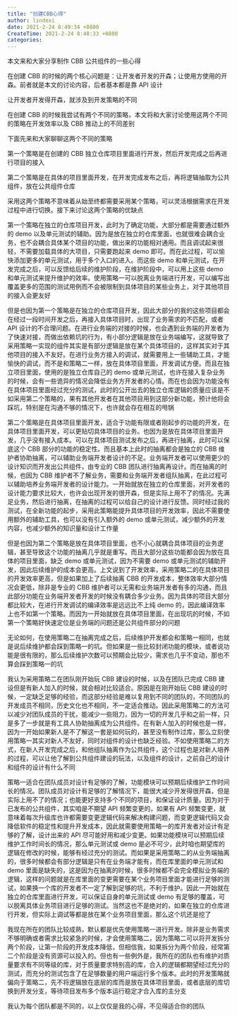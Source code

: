 ```yaml
---
title: "创建CBB心得"
author: lindexi
date: 2021-2-24 8:49:34 +0800
CreateTime: 2021-2-24 8:48:33 +0800
categories: 
---
```


本文来和大家分享制作 CBB 公共组件的一些心得

<!--more-->


<!-- 发布 -->

在创建 CBB 的时候的两个核心问题是：让开发者开发的开森；让使用方使用的开森。前者就是本文的讨论内容，后者基本都是靠 API 设计

让开发者开发得开森，就涉及到开发策略的不同

在创建 CBB 的时候我尝试有两个不同的策略，本文将和大家讨论使用这两个不同的策略在开发效率以及 CBB 推动上的不同差别

下面先来和大家聊聊这两个不同的策略

第一个策略是在创建的 CBB 独立仓库项目里面进行开发，然后开发完成之后再进行项目的接入

第二个策略是在具体的项目里面开发，在开发完成发布之后，再将逻辑抽取为公共组件，放在公共组件仓库

采用这两个策略不意味着从始至终都需要采用某个策略，可以灵活根据需求在开发过程中进行切换。接下来讨论这两个策略的优缺点

第一个策略在独立的仓库项目开发，此时为了确定功能，大部分都是需要通过额外的 demo 以及单元测试的辅助。因为是放在独立的仓库里面，也就很难会耦合业务，也不会耦合具体某个项目的功能，做出来的功能相对通用。而且调试起来很轻，不需要加载具体的大项目，只需要跑起来 demo 即可。而在此过程，可以愉快添加更多的单元测试，用于多个入口的进入。而这些 demo 和单元测试，在开发完成之后，可以反馈给后续的维护阶段，在维护阶段中，可以用上这些 demo 和单元测试来提升维护的效率。使用策略一可以脱离业务端进行开发，可以编写出覆盖更多的范围的测试用例而不会被限制到具体项目的某些业务上，对于其他项目的接入会更友好

但是也因为第一个策略是在独立的仓库项目开发，因此大部分的我的这些项目都会在经过一段时间开发之后，再接入具体项目时，出现了业务需求的不匹配，或者 API 设计的不合理问题。在进行业务端的对接的时候，也会遇到业务端的开发者为了快速对接，而做出依赖坑的行为，有小部分逻辑是放在业务端编写，这就导致了采用策略一实现的组件其实是有部分逻辑是放在某个具体项目的，这样其实对于其他项目的接入不友好。在进行业务方接入的调试，就需要用上一些辅助工具，才能愉快的调试，而不是和策略二一样，放在具体项目里面，开发调试方便。而且在独立项目里面，使用的是独立仓库自己的 demo 或单元测试，也许在接入复杂业务的时候，会有一些诡异的情况会降低业务方开发者的心情。而在也会因为功能没有在具体项目里面经过充分的测试，此时的公开出去的独立仓库逻辑的质量应该是不如采用第二个策略的，果有其他开发者在其他项目用到这部分新功能，预计他将会踩坑，特别是在沟通不够的情况下，也许就会存在相互的甩锅

第二个策略是在具体项目里面开发，适合于功能有限或者刚起步的功能的开发，在具体项目里面开发，可以更贴切具体项目的业务。也因为是放在具体项目里面开发，几乎没有接入成本。可以在具体项目测试发布之后，再进行抽离，此时可以保底这个 CBB 部分的功能的稳定性。而且基本上此时的抽离都会是独立的 CBB 维护者协助抽离，可以辅助业务端开发者设计的不足。业务端开发者可以使用更少的设计知识而开发出公共组件，由专业的 CBB 团队进行抽离再设计。而在抽离的时候，也因为 CBB 维护者不了解业务，需要和业务端开发者组队抽离，在此过程可以辅助培养业务端开发者的设计能力。一开始就放在独立的仓库里面，对开发者的设计能力要求比较大，也许会出现开发的很开森，但是实际上用不了的情况。先满足业务，然后进行抽离，在抽离的过程可以给自己的设计进行反馈。同时经过我的测试，在全新功能的起步，采用此策略能提升具体项目的开发效率，因此不需要使用额外的辅助工具，也可以没有引入额外的 demo 或单元测试，减少额外的开发内容，也减少额外的知识量和设计工作量

但是也因为第二个策略是放在具体项目里面，也不小心就耦合具体项目的业务逻辑，甚至导致这个功能的抽离几乎就是重写。而且大部分这些功能都会因为放在具体的项目里面，缺乏 demo 或单元测试，因为不需要 demo 或单元测试的辅助开发，因此后续维护的成本会更高。上文说到了开发效率，采用策略二的在具体项目的开发效率更高，但是如果加上了后续抽离 CBB 的开发成本，整体效率大部分情况会更低，除非是专业的 CBB 维护者可以无需和业务端开发者有多的沟通，而且此部分功能在业务端开发者开发的时候没有耦合多少业务。因为具体的项目大部分都比较大，在进行开发调试的编译效率是远远比不上纯 demo 的，因此编译效率上也不如第一个策略。而因为一开始就放在具体项目里面，在出现坑的时候，不如第一个策略好快速定位是业务端的问题还是公共组件部分的问题

无论如何，在使用策略二在抽离完成之后，后续维护开发都会和策略一相同，也就是说后续维护都会踩到策略一的坑。但如果是一些比较封闭功能的模块，或者说功能是很有限的，那么后续维护次数可以预期会比较少，需求也几乎不变动，那也不算会踩到策略一的坑

我认为采用策略二在团队刚开始玩 CBB 建设的时候，以及在团队已完成 CBB 建设但是有新人加入的时候，就会相对比较适合。原因是在刚开始玩 CBB 建设的时候，一定缺乏足够的经验，而这部分经验是难以复用到不同的团队的，不同团队的开发成员不相同，历史文化也不相同，不一定适合推动。因此采用策略二的方法可以减少对团队成员的干扰，能减少一些阻力，因为一切的开发几乎和之前一样，只是多了一步就是有工具人协助抽离成为公共组件。在有新人加入的时候也是一样，因为一开始如果新人是不了解这一套是如何玩的，甚至没有制作过库，那么立刻使用策略一其实对新人不友好，同时对组件的设计也缺乏经验。不如使用策略二的方式，在新人开发完成之后，和他组队抽离作为公共组件，这个过程也是对新人培养的过程，可以让他了解到公共组件建设的玩法，以及组件的设计，之前自己的设计和组件的设计有什么不同

策略一适合在团队成员对设计有足够的了解，功能模块可以预期后续维护工作时间长的情况。团队成员对设计有足够的了解情况下，能很大减少开发得很开森，但是实际上用不了的情况；也能更好支持多个不同的项目，和保证设计质量。因为对于已发布的公共组件，其实咱是不期望 API 频繁变更的，如果有 API 频繁变更，就意味着每次升级库也许都需要变更逻辑代码来解决构建问题，而变更逻辑代码又会降低软件的稳定性和提升开发成本，因此就需要使用策略一的库开发者对设计有足够的了解，设计出来的 API 尽可能好用和减少变更。如果功能模块可以预期后续维护工作时间长的情况，那么单元测试或 demo 是必不可少，此时咱也期望库的逻辑在修改的时候，能够有经过充分的测试。而如果是采用策略二的从业务端抽离的，很多时候都会有部分逻辑是只有在业务端才能有，而在库里面的单元测试和 demo 里面是缺失的，这是因为在抽离的时候，很多时候都不会完全模拟业务端的逻辑，这样的问题就是在库里面的变更需要在某个业务项目里面才能进行足够的测试，如果换一个库的开发者不一定了解到足够的坑，不利于维护。因此一开始就在独立的仓库里面进行开发，可以保证自身的单元测试或 demo 有足够的覆盖，可以脱离具体业务项目进行足够的测试。当然这也不是绝对的，如果在独立的仓库进行开发，但实际上调试等都是放在某个业务项目里面，那么这个坑还是挖了

我现在所在的团队比较成熟，默认都是优先使用策略一进行开发。除非是业务需求不够明确或者需求比较紧急的时候，才会使用策略二，因为策略二可以将开发拆分两个阶段，让第一阶段的开发成本降低，但相信我，如果拆分为两个阶段，经常第二个阶段是没有资源可以投入的。但也有一些例外是，我所在的团队也有维护对质量要求有不同等级的库，对于质量要求特别高的库，合入的逻辑都期望经过充分的测试，而充分的测试包含了在足够数量的用户端运行多个版本。此时的开发策略就偏向于策略二，先不将逻辑放在底层的库而是放在具体项目里面，或者底层的库切换到开发分支，等待项目发布多个版本运行稳定才合入库的主分支

我认为每个团队都是不同的，以上仅仅是我的心得，不见得适合你的团队

